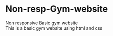 # Non-resp-Gym-website
Non responsive Basic gym website
<br>
This is a basic gym website using html and css 
